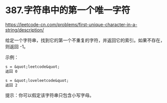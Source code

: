 # 387.字符串中的第一个唯一字符

<https://leetcode-cn.com/problems/first-unique-character-in-a-string/description/>

给定一个字符串，找到它的第一个不重复的字符，并返回它的索引。如果不存在，则返回 -1。

示例：

```txt
s = &quot;leetcode&quot;
返回 0

s = &quot;loveleetcode&quot;
返回 2
```

提示：你可以假定该字符串只包含小写字母。
